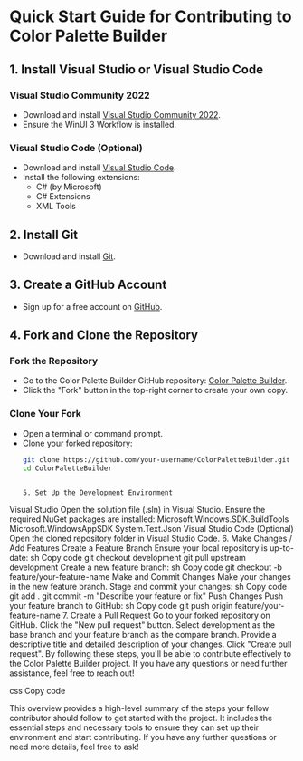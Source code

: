 ﻿# Quick Start Guide for Contributing to Color Palette Builder

## 1. Install Visual Studio or Visual Studio Code

### Visual Studio Community 2022
- Download and install [Visual Studio Community 2022](https://visualstudio.microsoft.com/vs/community/).
- Ensure the WinUI 3 Workflow is installed.

### Visual Studio Code (Optional)
- Download and install [Visual Studio Code](https://code.visualstudio.com/).
- Install the following extensions:
  - C# (by Microsoft)
  - C# Extensions
  - XML Tools

## 2. Install Git

- Download and install [Git](https://git-scm.com/).

## 3. Create a GitHub Account

- Sign up for a free account on [GitHub](https://github.com/).

## 4. Fork and Clone the Repository

### Fork the Repository
- Go to the Color Palette Builder GitHub repository: [Color Palette Builder](https://github.com/Force5vey/ColorPaletteBuilder).
- Click the "Fork" button in the top-right corner to create your own copy.

### Clone Your Fork
- Open a terminal or command prompt.
- Clone your forked repository:
  ```sh
  git clone https://github.com/your-username/ColorPaletteBuilder.git
  cd ColorPaletteBuilder


  5. Set Up the Development Environment
Visual Studio
Open the solution file (.sln) in Visual Studio.
Ensure the required NuGet packages are installed:
Microsoft.Windows.SDK.BuildTools
Microsoft.WindowsAppSDK
System.Text.Json
Visual Studio Code (Optional)
Open the cloned repository folder in Visual Studio Code.
6. Make Changes / Add Features
Create a Feature Branch
Ensure your local repository is up-to-date:
sh
Copy code
git checkout development
git pull upstream development
Create a new feature branch:
sh
Copy code
git checkout -b feature/your-feature-name
Make and Commit Changes
Make your changes in the new feature branch.
Stage and commit your changes:
sh
Copy code
git add .
git commit -m "Describe your feature or fix"
Push Changes
Push your feature branch to GitHub:
sh
Copy code
git push origin feature/your-feature-name
7. Create a Pull Request
Go to your forked repository on GitHub.
Click the "New pull request" button.
Select development as the base branch and your feature branch as the compare branch.
Provide a descriptive title and detailed description of your changes.
Click "Create pull request".
By following these steps, you'll be able to contribute effectively to the Color Palette Builder project. If you have any questions or need further assistance, feel free to reach out!

css
Copy code

This overview provides a high-level summary of the steps your fellow contributor should follow to get started with the project. It includes the essential steps and necessary tools to ensure they can set up their environment and start contributing. If you have any further questions or need more details, feel free to ask!




